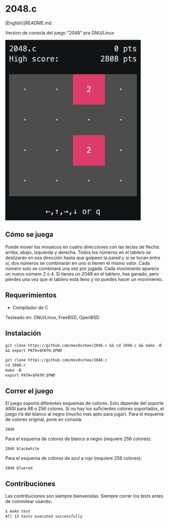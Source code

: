 # 2048.c

[English](README.md

Version de consola del juego "2048" pra GNU/Linux

![screenshot](screenshot.gif)

## Cómo se juega

Puede mover los mosaicos en cuatro direcciones con las teclas de flecha: arriba, abajo, izquierda y derecha. Todos los números en el tablero se deslizarán en esa dirección hasta que golpeen la pared y si se tocan entre sí, dos números se combinarán en uno si tienen el mismo valor. Cada número solo se combinará una vez por jugada. Cada movimiento aparece un nuevo número 2 o 4. Si tienes un 2048 en el tablero, has ganado, pero pierdes una vez que el tablero está lleno y no puedes hacer un movimiento.

## Requerimientos

- Compilador de C

Testeado en: GNU/Linux, FreeBSD, OpenBSD

## Instalación

```console
git clone https://github.com/mevdschee/2048.c && cd 2048.c && make -B && export PATH=$PATH:$PWD
```

```console
git clone https://github.com/mevdschee/2048.c
cd 2048.c
make -B
export PATH=$PATH:$PWD
```

## Correr el juego

El juego soporta diferentes esquemas de colores. Esto depende del soporte ANSI para 88 o 256 colores. Si no hay los suficientes colores soportados, el juego irá del blanco al negro (mucho más apto para jugar). Para el esquema de colores original, pone en consola:

```console
2048
```

Para el esquema de colores de blanco a negro (requiere 256 colores):

```console
2048 blackwhite
```

Para el esquema de colores de azul a rojo (requiere 256 colores):

```console
2048 bluered
```

## Contribuciones

Las contribuciones son siempre bienvenidas. Siempre correr los tests antes de commitear usando:

```console
$ make test
All 13 tests executed successfully
```
